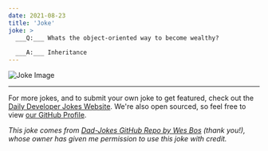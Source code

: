 ```yaml
---
date: 2021-08-23
title: 'Joke'
joke: >
  ___Q:___ Whats the object-oriented way to become wealthy?
  
  ___A:___ Inheritance
---
```



![Joke Image](https://private.xtrp.io/projects/DailyDeveloperJokes/public_image_server/images/5e1258a197fb7.png)

---

For more jokes, and to submit your own joke to get featured, check out the [Daily Developer Jokes Website](https://dailydeveloperjokes.github.io/). We're also open sourced, so feel free to view [our GitHub Profile](https://github.com/dailydeveloperjokes).


_This joke comes from [Dad-Jokes GitHub Repo by Wes Bos](https://github.com/wesbos/dad-jokes) (thank you!), whose owner has given me permission to use this joke with credit._

<!--
Joke text:
**Q:** Whats the object-oriented way to become wealthy?

**A:** Inheritance
 -->


